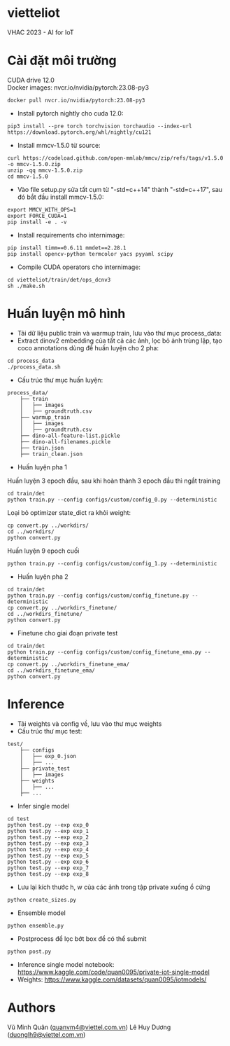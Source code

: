 # vietteliot
 VHAC 2023 - AI for IoT
# Cài đặt môi trường
 CUDA drive 12.0\
 Docker images: nvcr.io/nvidia/pytorch:23.08-py3
```
docker pull nvcr.io/nvidia/pytorch:23.08-py3
```
* Install pytorch nightly cho cuda 12.0:
```
pip3 install --pre torch torchvision torchaudio --index-url https://download.pytorch.org/whl/nightly/cu121
```
* Install mmcv-1.5.0 từ source:
```
curl https://codeload.github.com/open-mmlab/mmcv/zip/refs/tags/v1.5.0 -o mmcv-1.5.0.zip
unzip -qq mmcv-1.5.0.zip
cd mmcv-1.5.0
```
* Vào file setup.py sửa tất cụm từ "-std=c++14" thành "-std=c++17", sau đó bắt đầu install mmcv-1.5.0:
```
export MMCV_WITH_OPS=1
export FORCE_CUDA=1
pip install -e . -v
```
* Install requirements cho internimage:
```
pip install timm==0.6.11 mmdet==2.28.1
pip install opencv-python termcolor yacs pyyaml scipy
```
* Compile CUDA operators cho internimage:
```
cd vietteliot/train/det/ops_dcnv3
sh ./make.sh
```
# Huấn luyện mô hình
* Tải dữ liệu public train và warmup train, lưu vào thư mục process_data:
* Extract dinov2 embedding của tất cả các ảnh, lọc bỏ ảnh trùng lặp, tạo coco annotations dùng để huấn luyện cho 2 pha:
```
cd process_data
./process_data.sh
```
* Cấu trúc thư mục huấn luyện:
```
process_data/
    ├── train
    │   ├── images
    │   ├── groundtruth.csv
    ├── warmup_train
    │   ├── images
    │   ├── groundtruth.csv
    ├── dino-all-feature-list.pickle
    ├── dino-all-filenames.pickle
    ├── train.json
    ├── train_clean.json
```
* Huấn luyện pha 1

Huấn luyện 3 epoch đầu, sau khi hoàn thành 3 epoch đầu thì ngắt training
```
cd train/det
python train.py --config configs/custom/config_0.py --deterministic
```
Loại bỏ optimizer state_dict ra khỏi weight:
```
cp convert.py ../workdirs/
cd ../workdirs/
python convert.py
```
Huấn luyện 9 epoch cuối
```
python train.py --config configs/custom/config_1.py --deterministic

```
* Huấn luyện pha 2
```
cd train/det
python train.py --config configs/custom/config_finetune.py --deterministic
cp convert.py ../workdirs_finetune/
cd ../workdirs_finetune/
python convert.py
```
* Finetune cho giai đoạn private test
```
cd train/det
python train.py --config configs/custom/config_finetune_ema.py --deterministic
cp convert.py ../workdirs_finetune_ema/
cd ../workdirs_finetune_ema/
python convert.py
```
# Inference
* Tải weights và config về, lưu vào thư mục weights
* Cấu trúc thư mục test:
```
test/
    ├── configs
    │   ├── exp_0.json
    │   ├── ...
    ├── private_test
    │   ├── images
    ├── weights
    │   ├── ...
    ├── ...
```
* Infer single model
```
cd test
python test.py --exp exp_0
python test.py --exp exp_1
python test.py --exp exp_2
python test.py --exp exp_3
python test.py --exp exp_4
python test.py --exp exp_5
python test.py --exp exp_6
python test.py --exp exp_7
python test.py --exp exp_8
```
* Lưu lại kích thước h, w của các ảnh trong tập private xuống ổ cứng
```
python create_sizes.py
```
* Ensemble model
```
python ensemble.py
```
* Postprocess để lọc bớt box để có thể submit
```
python post.py
```
* Inference single model notebook: https://www.kaggle.com/code/quan0095/private-iot-single-model
* Weights: https://www.kaggle.com/datasets/quan0095/iotmodels/
# Authors
Vũ Minh Quân (quanvm4@viettel.com.vn)
Lê Huy Dương (duonglh9@viettel.com.vn)

